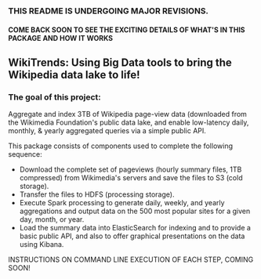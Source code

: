 ### THIS README IS UNDERGOING MAJOR REVISIONS.
#### COME BACK SOON TO SEE THE EXCITING DETAILS OF WHAT'S IN THIS PACKAGE AND HOW IT WORKS

## WikiTrends: Using Big Data tools to bring the Wikipedia data lake to life!

### The goal of this project:
Aggregate and index 3TB of Wikipedia page-view data (downloaded from the Wikimedia Foundation's public data lake, and enable low-latency daily, monthly, & yearly aggregated queries via a simple public API.


This package consists of components used to complete the following sequence:
* Download the complete set of pageviews (hourly summary files, 1TB compressed) from Wikimedia's servers and save the files to S3 (cold storage).
* Transfer the files to HDFS (processing storage).
* Execute Spark processing to generate daily, weekly, and yearly aggregations and output data on the 500 most popular sites for a given day, month, or year.
* Load the summary data into ElasticSearch for indexing and to provide a basic public API, and also to offer graphical presentations on the data using Kibana.

INSTRUCTIONS ON COMMAND LINE EXECUTION OF EACH STEP, COMING SOON!
